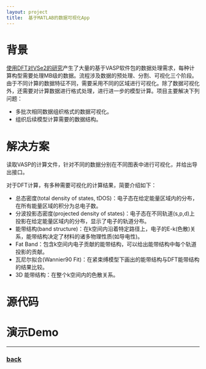 ```yaml
---
layout: project
title:  基于MATLAB的数据可视化App
---
```


# 背景
[使用DFT对VSe2的研究](/research/VSe2_Ab_initio)产生了大量的基于VASP软件包的数据处理需求，每种计算构型需要处理MB级的数据。流程涉及数据的预处理、分割、可视化三个阶段。由于不同计算的数据特征不同，需要采用不同的区域进行可视化。除了数据可视化外，还需要对计算数据进行格式处理，进行进一步的模型计算。项目主要解决下列问题：
 - 多批次相同数据组织格式的数据可视化。
 - 组织后续模型计算需要的数据结构。

# 解决方案
读取VASP的计算文件，针对不同的数据分别在不同图表中进行可视化，并给出导出接口。

对于DFT计算，有多种需要可视化的计算结果，简要介绍如下：
 - 总态密度(total density of states, tDOS)：电子态在给定能量区域内的分布，在所有能量区域的积分为总电子数。
 - 分波投影态密度(projected density of states)：电子态在不同轨道(s,p,d)上投影在给定能量区域内的分布，显示了电子的轨道分布。
 - 能带结构(band structure)：在k空间内沿着特定路径上，电子的E-k(色散)关系，能带结构决定了材料的诸多物理性质(如导电性)。
 - Fat Band：包含k空间内电子贡献的能带结构，可以给出能带结构中每个轨道投影的贡献。
 - 瓦尼尔拟合(Wannier90 Fit)：在紧束缚模型下画出的能带结构与DFT能带结构的结果比较。
 - 3D 能带结构：在整个k空间内的色散关系。

# 源代码

# 演示Demo

* * *
### [back](/)
